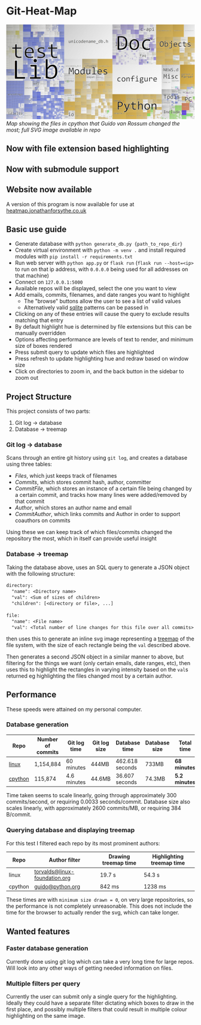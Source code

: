 # Git-Heat-Map

![Map showing the files in cpython that Guido van Rossum changed the most](img/example_image.png)
*Map showing the files in cpython that Guido van Rossum changed the most;
full SVG image available in repo*

## Now with file extension based highlighting
## Now with submodule support
## Website now available

A version of this program is now available for use at [heatmap.jonathanforsythe.co.uk](https://heatmap.jonathanforsythe.co.uk)

## Basic use guide

* Generate database with `python generate_db.py {path_to_repo_dir}`
* Create virtual environment with `python -m venv .` and install required modules with `pip install -r requirements.txt`
* Run web server with `python app.py` or `flask run` (`flask run --host=<ip>` to run on that ip address, with `0.0.0.0` being used for all addresses on that machine)
* Connect on `127.0.0.1:5000`
* Available repos will be displayed, select the one you want to view
* Add emails, commits, filenames, and date ranges you want to highlight
  * The "browse" buttons allow the user to see a list of valid values
  * Alternatively valid [sqlite](https://www.sqlite.org/lang_expr.html#:~:text=The%20LIKE%20operator%20does%20a,more%20characters%20in%20the%20string.) patterns can be passed in
* Clicking on any of these entries will cause the query to exclude results matching that entry
* By default highlight hue is determined by file extensions but this can be manually overridden
* Options affecting performance are levels of text to render, and minimum size of boxes rendered
* Press submit query to update which files are highlighted
* Press refresh to update highlighting hue and redraw based on window size
* Click on directories to zoom in, and the back button in the sidebar to zoom out

## Project Structure

This project consists of two parts:

1. Git log -> database
2. Database -> treemap

### Git log -> database

Scans through an entire git history using `git log`, and creates a database using three tables:
* *Files*, which just keeps track of filenames
* *Commits*, which stores commit hash, author, committer
* *CommitFile*, which stores an instance of a certain file being changed by a certain commit, and tracks how many lines were added/removed by that commit
* *Author*, which stores an author name and email
* *CommitAuthor*, which links commits and Author in order to support coauthors on commits

Using these we can keep track of which files/commits changed the repository the most, which in itself can provide useful insight

### Database -> treemap

Taking the database above, uses an SQL query to generate a JSON object with the following structure: 
```
directory:
  "name": <Directory name>
  "val": <Sum of sizes of children>
  "children": [<directory or file>, ...]

file:
  "name": <File name>
  "val": <Total number of line changes for this file over all commits>
```
then uses this to generate an inline svg image representing a [treemap](https://en.wikipedia.org/wiki/Treemapping "Wikipedia: Treemapping") of the file system, with the size of each rectangle being the `val` described above.

Then generates a second JSON object in a similar manner to above, but filtering for the things we want (only certain emails, date ranges, etc), then uses this to highlight the rectangles in varying intensity based on the `val`s returned eg highlighting the files changed most by a certain author.

## Performance
These speeds were attained on my personal computer.
### Database generation

| Repo | Number of commits | Git log time | Git log size | Database time | Database size | **Total time** |
| --- | --- | --- | --- | --- | --- | --- |
| [linux](https://github.com/torvalds/linux) | 1,154,884 | 60 minutes | 444MB | 462.618 seconds | 733MB | **68 minutes** |
| [cpython](https://github.com/python/cpython) | 115,874 | 4.6 minutes | 44.6MB | 36.607 seconds | 74.3MB | **5.2 minutes** |

Time taken seems to scale linearly, going through approximately 300 commits/second, or requiring 0.0033 seconds/commit.
Database size also scales linearly, with approximately 2600 commits/MB, or requiring 384 B/commit.

### Querying database and displaying treemap

For this test I filtered each repo by its most prominent authors:

| Repo | Author filter | Drawing treemap time | Highlighting treemap time |
| --- | --- | --- | --- |
| linux | torvalds@linux-foundation.org | 19.7 s | 54.3 s |
| cpython | guido@python.org | 842 ms | 1238 ms |

These times are with `minimum size drawn = 0`, on very large repositories, so the performance is not completely unreasonable. This does not include the time for the browser to actually render the svg, which can take longer.

## Wanted features

### Faster database generation
Currently done using git log which can take a very long time for large repos. Will look into any other ways of getting needed information on files.

### Multiple filters per query
Currently the user can submit only a single query for the highlighting. Ideally they could have a separate filter dictating which boxes to draw in the first place, and possibly multiple filters that could result in multiple colour highlighting on the same image.
